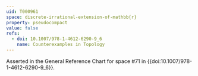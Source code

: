 ```yaml
---
uid: T000961
space: discrete-irrational-extension-of-mathbb{r}
property: pseudocompact
value: false
refs:
  - doi: 10.1007/978-1-4612-6290-9_6
    name: Counterexamples in Topology
---
```

Asserted in the General Reference Chart for space #71 in
{{doi:10.1007/978-1-4612-6290-9_6}}.
